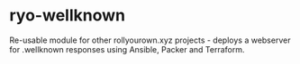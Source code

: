 # ryo-wellknown

Re-usable module for other rollyourown.xyz projects - deploys a webserver for .wellknown responses using Ansible, Packer and Terraform.
